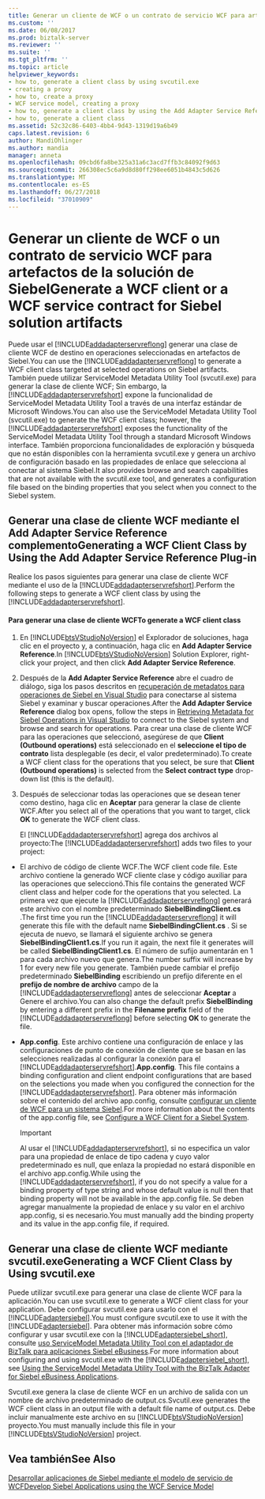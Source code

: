 ```yaml
---
title: Generar un cliente de WCF o un contrato de servicio WCF para artefactos de la solución de Siebel | Microsoft Docs
ms.custom: ''
ms.date: 06/08/2017
ms.prod: biztalk-server
ms.reviewer: ''
ms.suite: ''
ms.tgt_pltfrm: ''
ms.topic: article
helpviewer_keywords:
- how to, generate a client class by using svcutil.exe
- creating a proxy
- how to, create a proxy
- WCF service model, creating a proxy
- how to, generate a client class by using the Add Adapter Service Reference Plug-in
- how to, generate a client class
ms.assetid: 52c32c86-6403-4bb4-9d43-1319d19a6b49
caps.latest.revision: 6
author: MandiOhlinger
ms.author: mandia
manager: anneta
ms.openlocfilehash: 09cbd6fa8be325a31a6c3acd7ffb3c84092f9d63
ms.sourcegitcommit: 266308ec5c6a9d8d80ff298ee6051b4843c5d626
ms.translationtype: MT
ms.contentlocale: es-ES
ms.lasthandoff: 06/27/2018
ms.locfileid: "37010909"
---
```

# <a name="generate-a-wcf-client-or-a-wcf-service-contract-for-siebel-solution-artifacts"></a><span data-ttu-id="c3c33-102">Generar un cliente de WCF o un contrato de servicio WCF para artefactos de la solución de Siebel</span><span class="sxs-lookup"><span data-stu-id="c3c33-102">Generate a WCF client or a WCF service contract for Siebel solution artifacts</span></span>
<span data-ttu-id="c3c33-103">Puede usar el [!INCLUDE[addadapterservreflong](../../includes/addadapterservreflong-md.md)] generar una clase de cliente WCF de destino en operaciones seleccionadas en artefactos de Siebel.</span><span class="sxs-lookup"><span data-stu-id="c3c33-103">You can use the [!INCLUDE[addadapterservreflong](../../includes/addadapterservreflong-md.md)] to generate a WCF client class targeted at selected operations on Siebel artifacts.</span></span> <span data-ttu-id="c3c33-104">También puede utilizar ServiceModel Metadata Utility Tool (svcutil.exe) para generar la clase de cliente WCF; Sin embargo, la [!INCLUDE[addadapterservrefshort](../../includes/addadapterservrefshort-md.md)] expone la funcionalidad de ServiceModel Metadata Utility Tool a través de una interfaz estándar de Microsoft Windows.</span><span class="sxs-lookup"><span data-stu-id="c3c33-104">You can also use the ServiceModel Metadata Utility Tool (svcutil.exe) to generate the WCF client class; however, the [!INCLUDE[addadapterservrefshort](../../includes/addadapterservrefshort-md.md)] exposes the functionality of the ServiceModel Metadata Utility Tool through a standard Microsoft Windows interface.</span></span> <span data-ttu-id="c3c33-105">También proporciona funcionalidades de exploración y búsqueda que no están disponibles con la herramienta svcutil.exe y genera un archivo de configuración basado en las propiedades de enlace que selecciona al conectar al sistema Siebel.</span><span class="sxs-lookup"><span data-stu-id="c3c33-105">It also provides browse and search capabilities that are not available with the svcutil.exe tool, and generates a configuration file based on the binding properties that you select when you connect to the Siebel system.</span></span>  
  
## <a name="generating-a-wcf-client-class-by-using-the-add-adapter-service-reference-plug-in"></a><span data-ttu-id="c3c33-106">Generar una clase de cliente WCF mediante el Add Adapter Service Reference complemento</span><span class="sxs-lookup"><span data-stu-id="c3c33-106">Generating a WCF Client Class by Using the Add Adapter Service Reference Plug-in</span></span>  
 <span data-ttu-id="c3c33-107">Realice los pasos siguientes para generar una clase de cliente WCF mediante el uso de la [!INCLUDE[addadapterservrefshort](../../includes/addadapterservrefshort-md.md)].</span><span class="sxs-lookup"><span data-stu-id="c3c33-107">Perform the following steps to generate a WCF client class by using the [!INCLUDE[addadapterservrefshort](../../includes/addadapterservrefshort-md.md)].</span></span>  
  
#### <a name="to-generate-a-wcf-client-class"></a><span data-ttu-id="c3c33-108">Para generar una clase de cliente WCF</span><span class="sxs-lookup"><span data-stu-id="c3c33-108">To generate a WCF client class</span></span>  
  
1. <span data-ttu-id="c3c33-109">En [!INCLUDE[btsVStudioNoVersion](../../includes/btsvstudionoversion-md.md)] el Explorador de soluciones, haga clic en el proyecto y, a continuación, haga clic en **Add Adapter Service Reference**.</span><span class="sxs-lookup"><span data-stu-id="c3c33-109">In [!INCLUDE[btsVStudioNoVersion](../../includes/btsvstudionoversion-md.md)] Solution Explorer, right-click your project, and then click **Add Adapter Service Reference**.</span></span>  
  
2. <span data-ttu-id="c3c33-110">Después de la **Add Adapter Service Reference** abre el cuadro de diálogo, siga los pasos descritos en [recuperación de metadatos para operaciones de Siebel en Visual Studio](../../adapters-and-accelerators/adapter-siebel/get-metadata-for-siebel-operations-in-visual-studio.md) para conectarse al sistema Siebel y examinar y buscar operaciones.</span><span class="sxs-lookup"><span data-stu-id="c3c33-110">After the **Add Adapter Service Reference** dialog box opens, follow the steps in [Retrieving Metadata for Siebel Operations in Visual Studio](../../adapters-and-accelerators/adapter-siebel/get-metadata-for-siebel-operations-in-visual-studio.md) to connect to the Siebel system and browse and search for operations.</span></span> <span data-ttu-id="c3c33-111">Para crear una clase de cliente WCF para las operaciones que seleccionó, asegúrese de que **Client (Outbound operations)** está seleccionado en el **seleccione el tipo de contrato** lista desplegable (es decir, el valor predeterminado).</span><span class="sxs-lookup"><span data-stu-id="c3c33-111">To create a WCF client class for the operations that you select, be sure that **Client (Outbound operations)** is selected from the **Select contract type** drop-down list (this is the default).</span></span>  
  
3. <span data-ttu-id="c3c33-112">Después de seleccionar todas las operaciones que se desean tener como destino, haga clic en **Aceptar** para generar la clase de cliente WCF.</span><span class="sxs-lookup"><span data-stu-id="c3c33-112">After you select all of the operations that you want to target, click **OK** to generate the WCF client class.</span></span>  
  
   <span data-ttu-id="c3c33-113">El [!INCLUDE[addadapterservrefshort](../../includes/addadapterservrefshort-md.md)] agrega dos archivos al proyecto:</span><span class="sxs-lookup"><span data-stu-id="c3c33-113">The [!INCLUDE[addadapterservrefshort](../../includes/addadapterservrefshort-md.md)] adds two files to your project:</span></span>  
  
- <span data-ttu-id="c3c33-114">El archivo de código de cliente WCF.</span><span class="sxs-lookup"><span data-stu-id="c3c33-114">The WCF client code file.</span></span> <span data-ttu-id="c3c33-115">Este archivo contiene la generado WCF cliente clase y código auxiliar para las operaciones que seleccionó.</span><span class="sxs-lookup"><span data-stu-id="c3c33-115">This file contains the generated WCF client class and helper code for the operations that you selected.</span></span> <span data-ttu-id="c3c33-116">La primera vez que ejecute la [!INCLUDE[addadapterservreflong](../../includes/addadapterservreflong-md.md)] generará este archivo con el nombre predeterminado **SiebelBindingClient.cs** .</span><span class="sxs-lookup"><span data-stu-id="c3c33-116">The first time you run the [!INCLUDE[addadapterservreflong](../../includes/addadapterservreflong-md.md)] it will generate this file with the default name **SiebelBindingClient.cs** .</span></span> <span data-ttu-id="c3c33-117">Si se ejecuta de nuevo, se llamará el siguiente archivo se genera **SiebelBindingClient1.cs**.</span><span class="sxs-lookup"><span data-stu-id="c3c33-117">If you run it again, the next file it generates will be called **SiebelBindingClient1.cs**.</span></span>  <span data-ttu-id="c3c33-118">El número de sufijo aumentarán en 1 para cada archivo nuevo que genera.</span><span class="sxs-lookup"><span data-stu-id="c3c33-118">The number suffix will increase by 1 for every new file you generate.</span></span>  <span data-ttu-id="c3c33-119">También puede cambiar el prefijo predeterminado **SiebelBinding** escribiendo un prefijo diferente en el **prefijo de nombre de archivo** campo de la [!INCLUDE[addadapterservreflong](../../includes/addadapterservreflong-md.md)] antes de seleccionar **Aceptar** a Genere el archivo.</span><span class="sxs-lookup"><span data-stu-id="c3c33-119">You can also change the default prefix **SiebelBinding** by entering a different prefix in the **Filename prefix** field of the [!INCLUDE[addadapterservreflong](../../includes/addadapterservreflong-md.md)] before selecting **OK** to generate the file.</span></span>  
  
- <span data-ttu-id="c3c33-120">**App.config**. Este archivo contiene una configuración de enlace y las configuraciones de punto de conexión de cliente que se basan en las selecciones realizadas al configurar la conexión para el [!INCLUDE[addadapterservrefshort](../../includes/addadapterservrefshort-md.md)].</span><span class="sxs-lookup"><span data-stu-id="c3c33-120">**App.config**. This file contains a binding configuration and client endpoint configurations that are based on the selections you made when you configured the connection for the [!INCLUDE[addadapterservrefshort](../../includes/addadapterservrefshort-md.md)].</span></span> <span data-ttu-id="c3c33-121">Para obtener más información sobre el contenido del archivo app.config, consulte [configurar un cliente de WCF para un sistema Siebel](../../adapters-and-accelerators/adapter-siebel/configure-a-wcf-client-for-a-siebel-system.md).</span><span class="sxs-lookup"><span data-stu-id="c3c33-121">For more information about the contents of the app.config file, see [Configure a WCF Client for a Siebel System](../../adapters-and-accelerators/adapter-siebel/configure-a-wcf-client-for-a-siebel-system.md).</span></span>  
  
  > [!IMPORTANT]
  >  <span data-ttu-id="c3c33-122">Al usar el [!INCLUDE[addadapterservrefshort](../../includes/addadapterservrefshort-md.md)], si no especifica un valor para una propiedad de enlace de tipo cadena y cuyo valor predeterminado es null, que enlaza la propiedad no estará disponible en el archivo app.config.</span><span class="sxs-lookup"><span data-stu-id="c3c33-122">While using the [!INCLUDE[addadapterservrefshort](../../includes/addadapterservrefshort-md.md)], if you do not specify a value for a binding property of type string and whose default value is null then that binding property will not be available in the app.config file.</span></span> <span data-ttu-id="c3c33-123">Se deben agregar manualmente la propiedad de enlace y su valor en el archivo app.config, si es necesario.</span><span class="sxs-lookup"><span data-stu-id="c3c33-123">You must manually add the binding property and its value in the app.config file, if required.</span></span>  
  
## <a name="generating-a-wcf-client-class-by-using-svcutilexe"></a><span data-ttu-id="c3c33-124">Generar una clase de cliente WCF mediante svcutil.exe</span><span class="sxs-lookup"><span data-stu-id="c3c33-124">Generating a WCF Client Class by Using svcutil.exe</span></span>  
 <span data-ttu-id="c3c33-125">Puede utilizar svcutil.exe para generar una clase de cliente WCF para la aplicación.</span><span class="sxs-lookup"><span data-stu-id="c3c33-125">You can use svcutil.exe to generate a WCF client class for your application.</span></span> <span data-ttu-id="c3c33-126">Debe configurar svcutil.exe para usarlo con el [!INCLUDE[adaptersiebel](../../includes/adaptersiebel-md.md)].</span><span class="sxs-lookup"><span data-stu-id="c3c33-126">You must configure svcutil.exe to use it with the [!INCLUDE[adaptersiebel](../../includes/adaptersiebel-md.md)].</span></span> <span data-ttu-id="c3c33-127">Para obtener más información sobre cómo configurar y usar svcutil.exe con la [!INCLUDE[adaptersiebel_short](../../includes/adaptersiebel-short-md.md)], consulte [uso ServiceModel Metadata Utility Tool con el adaptador de BizTalk para aplicaciones Siebel eBusiness](../../adapters-and-accelerators/adapter-siebel/use-the-servicemodel-metadata-utility-with-the-siebel-adapter.md).</span><span class="sxs-lookup"><span data-stu-id="c3c33-127">For more information about configuring and using svcutil.exe with the [!INCLUDE[adaptersiebel_short](../../includes/adaptersiebel-short-md.md)], see [Using the ServiceModel Metadata Utility Tool with the BizTalk Adapter for Siebel eBusiness Applications](../../adapters-and-accelerators/adapter-siebel/use-the-servicemodel-metadata-utility-with-the-siebel-adapter.md).</span></span>  
  
 <span data-ttu-id="c3c33-128">Svcutil.exe genera la clase de cliente WCF en un archivo de salida con un nombre de archivo predeterminado de output.cs.</span><span class="sxs-lookup"><span data-stu-id="c3c33-128">Svcutil.exe generates the WCF client class in an output file with a default file name of output.cs.</span></span> <span data-ttu-id="c3c33-129">Debe incluir manualmente este archivo en su [!INCLUDE[btsVStudioNoVersion](../../includes/btsvstudionoversion-md.md)] proyecto.</span><span class="sxs-lookup"><span data-stu-id="c3c33-129">You must manually include this file in your [!INCLUDE[btsVStudioNoVersion](../../includes/btsvstudionoversion-md.md)] project.</span></span>  
  
## <a name="see-also"></a><span data-ttu-id="c3c33-130">Vea también</span><span class="sxs-lookup"><span data-stu-id="c3c33-130">See Also</span></span>  
 [<span data-ttu-id="c3c33-131">Desarrollar aplicaciones de Siebel mediante el modelo de servicio de WCF</span><span class="sxs-lookup"><span data-stu-id="c3c33-131">Develop Siebel Applications using the WCF Service Model</span></span>](../../adapters-and-accelerators/adapter-siebel/develop-siebel-applications-using-the-wcf-service-model.md)